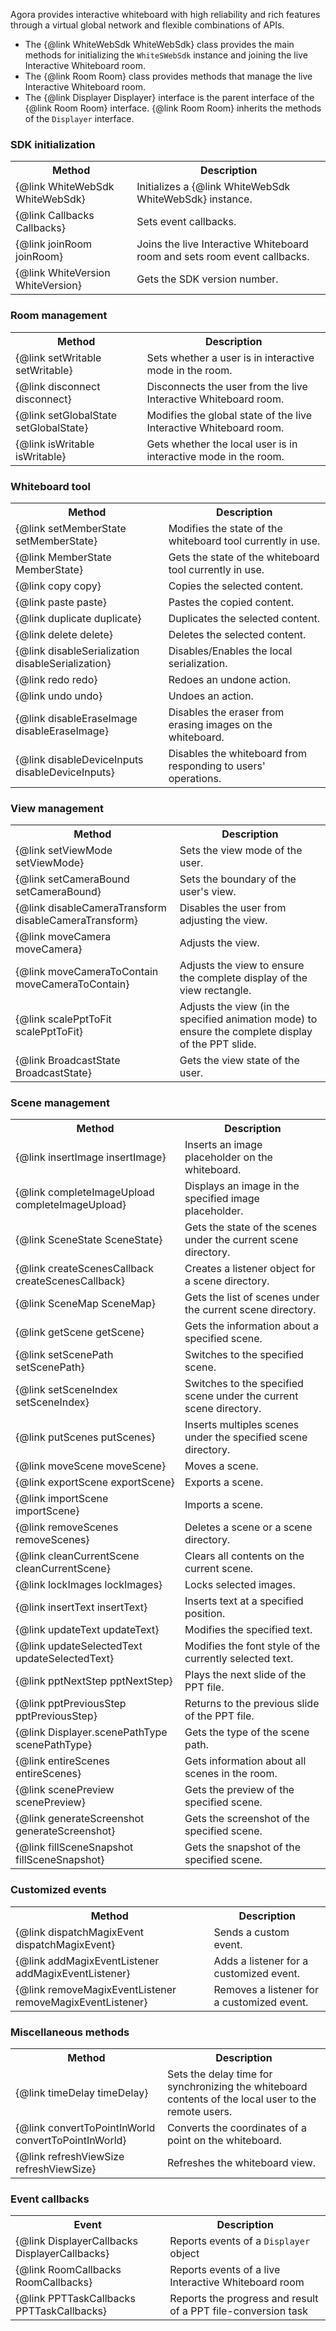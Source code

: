 Agora provides interactive whiteboard with high reliability and rich features through a virtual global network and flexible combinations of APIs.
- The {@link WhiteWebSdk WhiteWebSdk} class provides the main methods for initializing the `WhiteSWebSdk` instance and joining the live Interactive Whiteboard room.
- The {@link Room Room} class provides methods that manage the live Interactive Whiteboard room.
- The {@link Displayer Displayer} interface is the parent interface of the {@link Room Room} interface. {@link Room Room} inherits the methods of the `Displayer` interface.



### SDK initialization

<table>
<tr>
<th>Method</th>
<th>Description</th>
</tr>
<tr>
<td>{@link WhiteWebSdk WhiteWebSdk}</td>
<td>Initializes a {@link WhiteWebSdk WhiteWebSdk} instance.</td>
</tr>
<tr>
<td>{@link Callbacks Callbacks}</td>
<td>Sets event callbacks.</td>
</tr>
<tr>
<td>{@link joinRoom joinRoom}</td>
<td>Joins the live Interactive Whiteboard room and sets room event callbacks.</td>
</tr>
<tr>
<td>{@link WhiteVersion WhiteVersion}</td>
<td>Gets the SDK version number.</td>
</tr>
</table>

### Room management

<table>
<tr>
<th>Method</th>
<th>Description</th>
</tr>
<tr>
<td>{@link setWritable setWritable}</td>
<td>Sets whether a user is in interactive mode in the room.</td>
</tr>
<tr>
<td>{@link disconnect disconnect}</td>
<td>Disconnects the user from the live Interactive Whiteboard room.</td>
</tr>
<tr>
<td>{@link setGlobalState setGlobalState}</td>
<td>Modifies the global state of the live Interactive Whiteboard room.</td>
</tr>
<tr>
<td>{@link isWritable isWritable}</td>
<td>Gets whether the local user is in interactive mode in the room.</td>
</tr>
</table>

### Whiteboard tool

<table>
<tr>
<th>Method</th>
<th>Description</th>
</tr>
<tr>
<td>{@link setMemberState setMemberState}</td>
<td>Modifies the state of the whiteboard tool currently in use.</td>
</tr>
<tr>
<td>{@link MemberState MemberState}</td>
<td>Gets the state of the whiteboard tool currently in use.</td>
</tr>
<tr>
<td>{@link copy copy}</td>
<td>Copies the selected content.</td>
</tr>
<tr>
<td>{@link paste paste}</td>
<td>Pastes the copied content.</td>
</tr>
<tr>
<td>{@link duplicate duplicate}</td>
<td>Duplicates the selected content.</td>
</tr>
<tr>
<td>{@link delete delete}</td>
<td>Deletes the selected content.</td>
</tr>
<tr>
<td>{@link disableSerialization disableSerialization}</td>
<td>Disables/Enables the local serialization.</td>
</tr>
<tr>
<td>{@link redo redo}</td>
<td>Redoes an undone action.</td>
</tr>
<tr>
<td>{@link undo undo}</td>
<td>Undoes an action.</td>
</tr>
<tr>
<td>{@link disableEraseImage disableEraseImage}</td>
<td>Disables the eraser from erasing images on the whiteboard.</td>
</tr>
<tr>
<td>{@link disableDeviceInputs disableDeviceInputs}</td>
<td>Disables the whiteboard from responding to users' operations.</td>
</tr>
</table>

### View management

<table>
<tr>
<th>Method</th>
<th>Description</th>
</tr>
<tr>
<td>{@link setViewMode setViewMode}</td>
<td>Sets the view mode of the user.</td>
</tr>
<tr>
<td>{@link setCameraBound setCameraBound}</td>
<td>Sets the boundary of the user's view.</td>
</tr>
<tr>
<td>{@link disableCameraTransform disableCameraTransform}</td>
<td>Disables the user from adjusting the view.</td>
</tr>
<tr>
<td>{@link moveCamera moveCamera}</td>
<td>Adjusts the view.</td>
</tr>
<tr>
<td>{@link moveCameraToContain moveCameraToContain}</td>
<td>Adjusts the view to ensure the complete display of the view rectangle.</td>
</tr>
<tr>
<td>{@link scalePptToFit scalePptToFit}</td>
<td>Adjusts the view (in the specified animation mode) to ensure the complete display of the PPT slide.</td>
</tr>
<tr>
<td>{@link BroadcastState BroadcastState}</td>
<td>Gets the view state of the user.</td>
</tr>
</table>

### Scene management

<table>
<tr>
<th>Method</th>
<th>Description</th>
</tr>
<tr>
<td>{@link insertImage insertImage}</td>
<td>Inserts an image placeholder on the whiteboard.</td>
</tr>
<tr>
<td>{@link completeImageUpload completeImageUpload}</td>
<td>Displays an image in the specified image placeholder.</td>
</tr>
<tr>
<td>{@link SceneState SceneState}</td>
<td>Gets the state of the scenes under the current scene directory.</td>
</tr>
<tr>
<td>{@link createScenesCallback createScenesCallback}</td>
<td>Creates a listener object for a scene directory.</td>
</tr>
<tr>
<tr>
<td>{@link SceneMap SceneMap}</td>
<td>Gets the list of scenes under the current scene directory.</td>
</tr>
<tr>
<td>{@link getScene getScene}</td>
<td>Gets the information about a specified scene.</td>
</tr>
<tr>
<td>{@link setScenePath setScenePath}</td>
<td>Switches to the specified scene.</td>
</tr>
<tr>
<td>{@link setSceneIndex setSceneIndex}</td>
<td>Switches to the specified scene under the current scene directory.</td>
</tr>
<tr>
<td>{@link putScenes putScenes}</td>
<td>Inserts multiples scenes under the specified scene directory.</td>
</tr>
<tr>
<td>{@link moveScene moveScene}</td>
<td>Moves a scene.</td>
</tr>
<tr>
<td>{@link exportScene exportScene}</td>
<td>Exports a scene.</td>
</tr>
<tr>
<td>{@link importScene importScene}</td>
<td>Imports a scene.</td>
</tr>
<tr>
<tr>
<td>{@link removeScenes removeScenes}</td>
<td>Deletes a scene or a scene directory.</td>
</tr>
<tr>
<td>{@link cleanCurrentScene cleanCurrentScene}</td>
<td>Clears all contents on the current scene.</td>
</tr>
<tr>
<td>{@link lockImages lockImages}</td>
<td>Locks selected images.</td>
</tr>
<tr>
<td>{@link insertText insertText}</td>
<td>Inserts text at a specified position.</td>
</tr>
<tr>
<td>{@link updateText updateText}</td>
<td>Modifies the specified text.</td>
</tr>
<tr>
<td>{@link updateSelectedText updateSelectedText}</td>
<td>Modifies the font style of the currently selected text.</td>
</tr>
<tr>
<tr>
<td>{@link pptNextStep pptNextStep}</td>
<td>Plays the next slide of the PPT file.</td>
</tr>
<tr>
<td>{@link pptPreviousStep pptPreviousStep}</td>
<td>Returns to the previous slide of the PPT file.</td>
</tr>
<tr>
<td>{@link Displayer.scenePathType scenePathType}</td>
<td>Gets the type of the scene path.</td>
</tr>
<tr>
<td>{@link entireScenes entireScenes}</td>
<td>Gets information about all scenes in the room.</td>
</tr>
<tr>
<td>{@link scenePreview scenePreview}</td>
<td>Gets the preview of the specified scene.</td>
</tr>
<tr>
<td>{@link generateScreenshot generateScreenshot}</td>
<td>Gets the screenshot of the specified scene.</td>
</tr>
<tr>
<td>{@link fillSceneSnapshot fillSceneSnapshot}</td>
<td>Gets the snapshot of the specified scene.</td>
</tr>
</table>

### Customized events

<table>
<tr>
<th>Method</th>
<th>Description</th>
</tr>
<tr>
<td>{@link dispatchMagixEvent dispatchMagixEvent}</td>
<td>Sends a custom event.</td>
</tr>
<tr>
<td>{@link addMagixEventListener addMagixEventListener}</td>
<td>Adds a listener for a customized event.</td>
</tr>
<tr>
<td>{@link removeMagixEventListener removeMagixEventListener}</td>
<td>Removes a listener for a customized event.</td>
</tr>
</table>

### Miscellaneous methods

<table>
<tr>
<th>Method</th>
<th>Description</th>
</tr>
<tr>
<td>{@link timeDelay timeDelay}</td>
<td>Sets the delay time for synchronizing the whiteboard contents of the local user to the remote users.</td>
</tr>
<tr>
<td>{@link convertToPointInWorld convertToPointInWorld}</td>
<td>Converts the coordinates of a point on the whiteboard.</td>
</tr>
<tr>
<td>{@link refreshViewSize refreshViewSize}</td>
<td>Refreshes the whiteboard view.</td>
</tr>
</table>

### Event callbacks

<table>
<tr>
<th>Event</th>
<th>Description</th>
</tr>
<tr>
<td>{@link DisplayerCallbacks DisplayerCallbacks}</td>
<td>Reports events of a <code>Displayer</code> object</td>
</tr>
<tr>
<td>{@link RoomCallbacks RoomCallbacks}</td>
<td>Reports events of a live Interactive Whiteboard room</td>
</tr>
<tr>
<td>{@link PPTTaskCallbacks PPTTaskCallbacks}</td>
<td>Reports the progress and result of a PPT file-conversion task</td>
</tr>
</table>